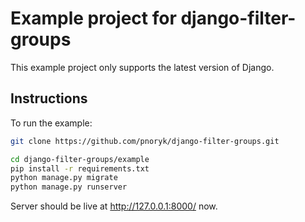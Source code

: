 # Example project for django-filter-groups

This example project only supports the latest version of Django.

## Instructions

To run the example:

```bash
git clone https://github.com/pnoryk/django-filter-groups.git

cd django-filter-groups/example
pip install -r requirements.txt
python manage.py migrate
python manage.py runserver
```

Server should be live at http://127.0.0.1:8000/ now.